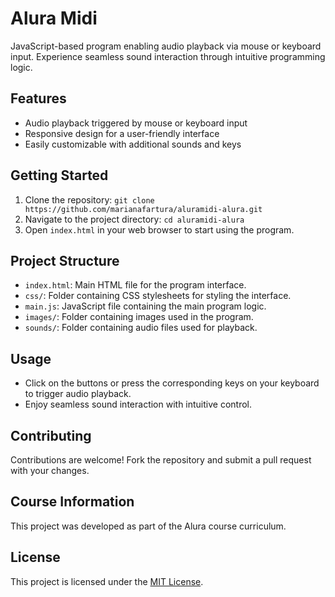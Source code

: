 # Alura Midi

JavaScript-based program enabling audio playback via mouse or keyboard input. Experience seamless sound interaction through intuitive programming logic.

## Features

- Audio playback triggered by mouse or keyboard input
- Responsive design for a user-friendly interface
- Easily customizable with additional sounds and keys

## Getting Started

1. Clone the repository: `git clone https://github.com/marianafartura/aluramidi-alura.git`
2. Navigate to the project directory: `cd aluramidi-alura`
3. Open `index.html` in your web browser to start using the program.

## Project Structure

- `index.html`: Main HTML file for the program interface.
- `css/`: Folder containing CSS stylesheets for styling the interface.
- `main.js`: JavaScript file containing the main program logic.
- `images/`: Folder containing images used in the program.
- `sounds/`: Folder containing audio files used for playback.

## Usage

- Click on the buttons or press the corresponding keys on your keyboard to trigger audio playback.
- Enjoy seamless sound interaction with intuitive control.

## Contributing

Contributions are welcome! Fork the repository and submit a pull request with your changes.

## Course Information

This project was developed as part of the Alura course curriculum.

## License

This project is licensed under the [MIT License](LICENSE).
